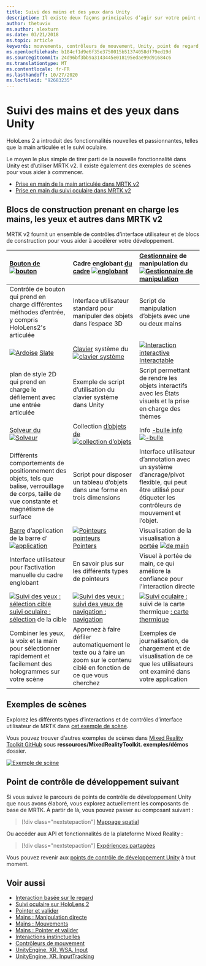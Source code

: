```yaml
---
title: Suivi des mains et des yeux dans Unity
description: Il existe deux façons principales d’agir sur votre point d’intergression, les gestes manuels et les contrôleurs de mouvement.
author: thetuvix
ms.author: alexturn
ms.date: 03/21/2018
ms.topic: article
keywords: mouvements, contrôleurs de mouvement, Unity, point de regard, entrée
ms.openlocfilehash: b184cf1d9e6f35e3750015b51374058df79ed19d
ms.sourcegitcommit: 24d96bf3bb9a3143445e018195edae99d91684c6
ms.translationtype: MT
ms.contentlocale: fr-FR
ms.lasthandoff: 10/27/2020
ms.locfileid: "92683235"
---
```

# <a name="articulated-hand-and-eye-tracking-in-unity"></a>Suivi des mains et des yeux dans Unity

HoloLens 2 a introduit des fonctionnalités nouvelles et passionnantes, telles que la main articulée et le suivi oculaire.

Le moyen le plus simple de tirer parti de la nouvelle fonctionnalité dans Unity est d’utiliser MRTK v2. Il existe également des exemples de scènes pour vous aider à commencer.

* [Prise en main de la main articulée dans MRTK v2](https://microsoft.github.io/MixedRealityToolkit-Unity/Documentation/Input/HandTracking.html)
* [Prise en main du suivi oculaire dans MRTK v2](https://microsoft.github.io/MixedRealityToolkit-Unity/Documentation/EyeTracking/EyeTracking_Main.html)

## <a name="building-blocks-supporting-hands-eyes-and-others-in-mrtk-v2"></a>Blocs de construction prenant en charge les mains, les yeux et autres dans MRTK v2

MRTK v2 fournit un ensemble de contrôles d’interface utilisateur et de blocs de construction pour vous aider à accélérer votre développement.

|  [Bouton de](https://microsoft.github.io/MixedRealityToolkit-Unity/Documentation/README_Button.html) [ ![ bouton](images/MRTK_Button_Main.png)](https://microsoft.github.io/MixedRealityToolkit-Unity/Documentation/README_Button.html) | Cadre englobant [du cadre](https://microsoft.github.io/MixedRealityToolkit-Unity/Documentation/README_BoundingBox.html) [ ![ englobant](images/MRTK_BoundingBox_Main.png)](https://microsoft.github.io/MixedRealityToolkit-Unity/Documentation/README_BoundingBox.html) | [Gestionnaire](https://microsoft.github.io/MixedRealityToolkit-Unity/Documentation/README_ManipulationHandler.html) de manipulation du [ ![ Gestionnaire de manipulation](images/MRTK_Manipulation_Main.png)](https://microsoft.github.io/MixedRealityToolkit-Unity/Documentation/README_ManipulationHandler.html) |
|:--- | :--- | :--- |
| Contrôle de bouton qui prend en charge différentes méthodes d’entrée, y compris HoloLens2's articulée | Interface utilisateur standard pour manipuler des objets dans l’espace 3D | Script de manipulation d’objets avec une ou deux mains |
|  [ ![ Ardoise](images/MRTK_Slate_Main.png)](https://microsoft.github.io/MixedRealityToolkit-Unity/Documentation/README_Slate.html) [Slate](https://microsoft.github.io/MixedRealityToolkit-Unity/Documentation/README_Slate.html) | [Clavier](https://microsoft.github.io/MixedRealityToolkit-Unity/Documentation/README_SystemKeyboard.html) système du [ ![ clavier système](images/MRTK_SystemKeyboard_Main.png)](https://microsoft.github.io/MixedRealityToolkit-Unity/Documentation/README_SystemKeyboard.html) | [ ![ Interaction interactive](images/InteractableExamples.png)](https://microsoft.github.io/MixedRealityToolkit-Unity/Documentation/README_Interactable.html) [Interactable](https://microsoft.github.io/MixedRealityToolkit-Unity/Documentation/README_Interactable.html) |
| plan de style 2D qui prend en charge le défilement avec une entrée articulée | Exemple de script d’utilisation du clavier système dans Unity  | Script permettant de rendre les objets interactifs avec les États visuels et la prise en charge des thèmes |
|  [Solveur du](https://microsoft.github.io/MixedRealityToolkit-Unity/Documentation/README_Solver.html) [ ![ Solveur](images/MRTK_Solver_Main.png)](https://microsoft.github.io/MixedRealityToolkit-Unity/Documentation/README_Solver.html) | Collection [d’objets de](https://microsoft.github.io/MixedRealityToolkit-Unity/Documentation/README_ManipulationHandler.html) [ ![ collection d’objets](images/MRTK_ObjectCollection_Main.png)](https://microsoft.github.io/MixedRealityToolkit-Unity/Documentation/README_ManipulationHandler.html) | Info [-bulle info](https://microsoft.github.io/MixedRealityToolkit-Unity/Documentation/README_Tooltip.html) [ ![ -bulle](images/MRTK_Tooltip_Main.png)](https://microsoft.github.io/MixedRealityToolkit-Unity/Documentation/README_Tooltip.html) |
| Différents comportements de positionnement des objets, tels que balise, verrouillage de corps, taille de vue constante et magnétisme de surface | Script pour disposer un tableau d’objets dans une forme en trois dimensions | Interface utilisateur d’annotation avec un système d’ancrage/pivot flexible, qui peut être utilisé pour étiqueter les contrôleurs de mouvement et l’objet. |
|  [Barre](https://microsoft.github.io/MixedRealityToolkit-Unity/Documentation/README_AppBar.html) d’application de la barre d' [ ![ application](images/MRTK_AppBar_Main.png)](https://microsoft.github.io/MixedRealityToolkit-Unity/Documentation/README_AppBar.html) | [ ![ Pointeurs pointeurs](images/MRTK_Pointer_Main.png)](https://microsoft.github.io/MixedRealityToolkit-Unity/Documentation/Input/Pointers.html) [Pointers](https://microsoft.github.io/MixedRealityToolkit-Unity/Documentation/Input/Pointers.html) | Visualisation de la visualisation à [portée](https://microsoft.github.io/MixedRealityToolkit-Unity/Documentation/README_FingertipVisualization.html) [ ![ de main](images/MRTK_FingertipVisualization_Main.png)](https://microsoft.github.io/MixedRealityToolkit-Unity/Documentation/README_FingertipVisualization.html) |
| Interface utilisateur pour l’activation manuelle du cadre englobant | En savoir plus sur les différents types de pointeurs | Visuel à portée de main, ce qui améliore la confiance pour l’interaction directe |
|  [ ![ Suivi des yeux : sélection cible](images/mrtk_et_targetselect.png)](https://microsoft.github.io/MixedRealityToolkit-Unity/Documentation/EyeTracking/EyeTracking_TargetSelection.html) [suivi oculaire : sélection](https://microsoft.github.io/MixedRealityToolkit-Unity/Documentation/EyeTracking/EyeTracking_TargetSelection.html) de la cible | [ ![ Suivi des yeux :](images/mrtk_et_navigation.png)](https://microsoft.github.io/MixedRealityToolkit-Unity/Documentation/EyeTracking/EyeTracking_Navigation.html) [suivi des yeux de navigation : navigation](https://microsoft.github.io/MixedRealityToolkit-Unity/Documentation/EyeTracking/EyeTracking_Navigation.html) | [ ![ Suivi oculaire :](images/mrtk_et_heatmaps.png)](https://microsoft.github.io/MixedRealityToolkit-Unity/Documentation/EyeTracking/EyeTracking_Visualization.html) suivi de la carte thermique [: carte thermique](https://microsoft.github.io/MixedRealityToolkit-Unity/Documentation/EyeTracking/EyeTracking_Visualization.html) |
| Combiner les yeux, la voix et la main pour sélectionner rapidement et facilement des hologrammes sur votre scène | Apprenez à faire défiler automatiquement le texte ou à faire un zoom sur le contenu ciblé en fonction de ce que vous cherchez| Exemples de journalisation, de chargement et de visualisation de ce que les utilisateurs ont examiné dans votre application |

## <a name="example-scenes"></a>Exemples de scènes

Explorez les différents types d’interactions et de contrôles d’interface utilisateur de MRTK dans [cet exemple de scène](https://microsoft.github.io/MixedRealityToolkit-Unity/Documentation/README_HandInteractionExamples.html).

Vous pouvez trouver d’autres exemples de scènes dans [Mixed Reality Toolkit GitHub](https://github.com/Microsoft/MixedRealityToolkit-Unity) sous **ressources/MixedRealityToolkit. exemples/démos** dossier.

[![Exemple de scène](images/MRTK_Examples.png)](https://microsoft.github.io/MixedRealityToolkit-Unity/Documentation/README_HandInteractionExamples.html)

## <a name="next-development-checkpoint"></a>Point de contrôle de développement suivant

Si vous suivez le parcours de points de contrôle de développement Unity que nous avons élaboré, vous explorez actuellement les composants de base de MRTK. À partir de là, vous pouvez passer au composant suivant :

> [!div class="nextstepaction"]
> [Mappage spatial](spatial-mapping-in-unity.md)

Ou accéder aux API et fonctionnalités de la plateforme Mixed Reality :

> [!div class="nextstepaction"]
> [Expériences partagées](shared-experiences-in-unity.md)

Vous pouvez revenir aux [points de contrôle de développement Unity](unity-development-overview.md#2-core-building-blocks) à tout moment.

## <a name="see-also"></a>Voir aussi

* [Interaction basée sur le regard](../../design/eye-gaze-interaction.md)
* [Suivi oculaire sur HoloLens 2](../../design/eye-tracking.md)
* [Pointer et valider](../../design/gaze-and-commit.md)
* [Mains : Manipulation directe](../../design/direct-manipulation.md)
* [Mains : Mouvements](../../design/gaze-and-commit.md#composite-gestures)
* [Mains : Pointer et valider](../../design/point-and-commit.md)
* [Interactions instinctuelles](../../design/interaction-fundamentals.md)
* [Contrôleurs de mouvement](../../design/motion-controllers.md)
* [UnityEngine. XR. WSA. Input](https://docs.unity3d.com/ScriptReference/XR.WSA.Input.InteractionManager.html)
* [UnityEngine. XR. InputTracking](https://docs.unity3d.com/ScriptReference/XR.InputTracking.html)
